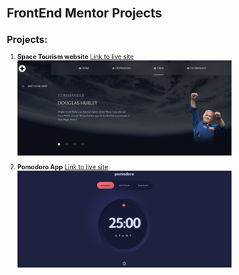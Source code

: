 # FrontEnd Mentor Projects

## Projects:

1. **Space Tourism website**
   [Link to live site](https://space-tourism-x.netlify.app)
   ![Design preview for the Space tourism website coding challenge](./Space-tourism-multi-page-website/public/shared/Space-tourism.png)

2. **Pomodoro App**
   [Link to live site](https://main--pomodoro-just-dot-it.netlify.app/)
   ![Design preview for the Pomodoro coding challenge](./Pomodoro-App/public/Pomodoro.png)
